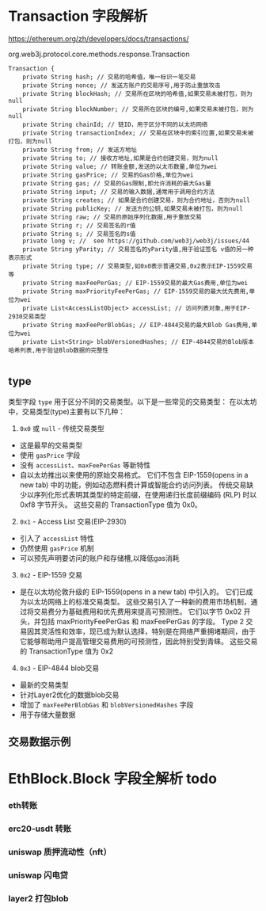# Transaction 字段解析

https://ethereum.org/zh/developers/docs/transactions/

org.web3j.protocol.core.methods.response.Transaction

```
Transaction {
    private String hash; // 交易的哈希值，唯一标识一笔交易
    private String nonce; // 发送方账户的交易序号,用于防止重放攻击
    private String blockHash; // 交易所在区块的哈希值,如果交易未被打包，则为null
    private String blockNumber; // 交易所在区块的编号,如果交易未被打包，则为null
    private String chainId; // 链ID，用于区分不同的以太坊网络
    private String transactionIndex; // 交易在区块中的索引位置,如果交易未被打包，则为null
    private String from; // 发送方地址
    private String to; // 接收方地址,如果是合约创建交易，则为null
    private String value; // 转账金额,发送的以太币数量,单位为wei
    private String gasPrice; // 交易的Gas价格,单位为wei
    private String gas; // 交易的Gas限制,即允许消耗的最大Gas量
    private String input; // 交易的输入数据,通常用于调用合约方法
    private String creates; // 如果是合约创建交易，则为合约地址，否则为null
    private String publicKey; // 发送方的公钥,如果交易未被打包，则为null
    private String raw; // 交易的原始序列化数据,用于重放交易
    private String r; // 交易签名的r值
    private String s; // 交易签名的s值
    private long v; //  see https://github.com/web3j/web3j/issues/44 
    private String yParity; // 交易签名的yParity值,用于验证签名 v值的另一种表示形式
    private String type; // 交易类型,如0x0表示普通交易,0x2表示EIP-1559交易等
    private String maxFeePerGas; // EIP-1559交易的最大Gas费用,单位为wei
    private String maxPriorityFeePerGas; // EIP-1559交易的最大优先费用,单位为wei
    private List<AccessListObject> accessList; // 访问列表对象,用于EIP-2930交易类型
    private String maxFeePerBlobGas; // EIP-4844交易的最大Blob Gas费用,单位为wei
    private List<String> blobVersionedHashes; // EIP-4844交易的Blob版本哈希列表,用于验证Blob数据的完整性
    
```

## type
类型字段 `type` 用于区分不同的交易类型。以下是一些常见的交易类型：
在以太坊中，交易类型(type)主要有以下几种：

1. `0x0` 或 `null` - 传统交易类型
- 这是最早的交易类型
- 使用 `gasPrice` 字段
- 没有 `accessList`、`maxFeePerGas` 等新特性
- 自以太坊推出以来使用的原始交易格式。 它们不包含 EIP-1559(opens in a new tab) 中的功能，例如动态燃料费计算或智能合约访问列表。 传统交易缺少以序列化形式表明其类型的特定前缀，在使用递归长度前缀编码 (RLP) 时以 0xf8 字节开头。 这些交易的 TransactionType 值为 0x0。

2. `0x1` - Access List 交易(EIP-2930)
- 引入了 `accessList` 特性
- 仍然使用 `gasPrice` 机制
- 可以预先声明要访问的账户和存储槽,以降低gas消耗

3. `0x2` - EIP-1559 交易
- 是在以太坊伦敦升级的 EIP-1559(opens in a new tab) 中引入的。 它们已成为以太坊网络上的标准交易类型。 这些交易引入了一种新的费用市场机制，通过将交易费分为基础费用和优先费用来提高可预测性。 它们以字节 0x02 开头，并包括 maxPriorityFeePerGas 和 maxFeePerGas 的字段。 Type 2 交易因其灵活性和效率，现已成为默认选择，特别是在网络严重拥堵期间，由于它能够帮助用户提高管理交易费用的可预测性，因此特别受到青睐。 这些交易的 TransactionType 值为 0x2

4. `0x3` - EIP-4844 blob交易
- 最新的交易类型
- 针对Layer2优化的数据blob交易
- 增加了 `maxFeePerBlobGas` 和 `blobVersionedHashes` 字段
- 用于存储大量数据

## 交易数据示例


# EthBlock.Block 字段全解析 todo 

### eth转账
### erc20-usdt 转账
### uniswap 质押流动性（nft）
### uniswap 闪电贷
### layer2 打包blob




